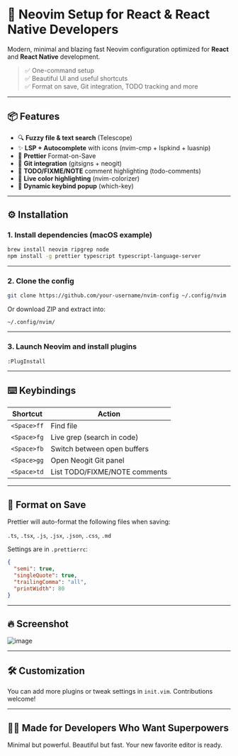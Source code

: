 
# 🚀 Neovim Setup for React & React Native Developers

Modern, minimal and blazing fast Neovim configuration optimized for **React** and **React Native** development.

> ✅ One-command setup  
> ✅ Beautiful UI and useful shortcuts  
> ✅ Format on save, Git integration, TODO tracking and more

---

## 📦 Features

- 🔍 **Fuzzy file & text search** (Telescope)
- ✨ **LSP + Autocomplete** with icons (nvim-cmp + lspkind + luasnip)
- 💅 **Prettier** Format-on-Save
- 🔧 **Git integration** (gitsigns + neogit)
- 📝 **TODO/FIXME/NOTE** comment highlighting (todo-comments)
- 🎨 **Live color highlighting** (nvim-colorizer)
- 🧠 **Dynamic keybind popup** (which-key)

---

## ⚙️ Installation

### 1. Install dependencies (macOS example)

```bash
brew install neovim ripgrep node
npm install -g prettier typescript typescript-language-server
```

---

### 2. Clone the config

```bash
git clone https://github.com/your-username/nvim-config ~/.config/nvim
```

Or download ZIP and extract into:

```
~/.config/nvim/
```

---

### 3. Launch Neovim and install plugins

```vim
:PlugInstall
```

---

## ⌨️ Keybindings

| Shortcut        | Action                             |
|----------------|------------------------------------|
| `<Space>ff`     | Find file                          |
| `<Space>fg`     | Live grep (search in code)         |
| `<Space>fb`     | Switch between open buffers        |
| `<Space>gg`     | Open Neogit Git panel              |
| `<Space>td`     | List TODO/FIXME/NOTE comments      |

---

## 💾 Format on Save

Prettier will auto-format the following files when saving:

`.ts`, `.tsx`, `.js`, `.jsx`, `.json`, `.css`, `.md`

Settings are in `.prettierrc`:

```json
{
  "semi": true,
  "singleQuote": true,
  "trailingComma": "all",
  "printWidth": 80
}
```

---

## 🔥 Screenshot

![image](https://github.com/user-attachments/assets/e1ab0be0-2c8c-4541-b4f8-edab1be24774)


---

## 🛠️ Customization

You can add more plugins or tweak settings in `init.vim`. Contributions welcome!

---

## 🧙‍♂️ Made for Developers Who Want Superpowers

Minimal but powerful. Beautiful but fast. Your new favorite editor is ready.

